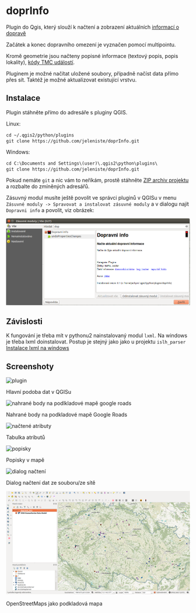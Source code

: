 # doprInfo

Plugin do Qgis, který slouží k načtení a zobrazení aktuálních [informací o dopravě](http://aplikace.policie.cz/dopravni-informace/)

Začátek a konec dopravního omezení je vyznačen pomocí multipointu. 

Kromě geometrie jsou načteny popisné informace (textový popis, popis lokality), [kódy
TMC událostí](http://wiki.openstreetmap.org/wiki/TMC/Event_Code_List).

Pluginem je možné načítat uložené soubory, případně načíst data přímo přes sít.
Taktéž je možné aktualizovat existující vrstvu.  

## Instalace

Plugin stáhněte přímo do adresáře s pluginy QGIS.

Linux:

```
cd ~/.qgis2/python/plugins
git clone https://github.com/jeleniste/doprInfo.git
```

Windows:

```
cd C:\Documents and Settings\(user)\.qgis2\python\plugins\
git clone https://github.com/jeleniste/doprInfo.git
```

Pokud nemáte `git` a nic vám to neříkám, prostě stáhněte [ZIP archiv
projektu](https://github.com/jeleniste/doprInfo/archive/master.zip) a rozbalte
do zmíněných adresářů.

Zásuvný modul musíte ještě povolit ve správci pluginů v QGISu v menu `Zásuvné
moduly -> Spravovat a instalovat zásuvné moduly` a v dialogu najít `Dopravni
info` a povolit, viz obrázek:

![povolit plugin](https://raw.githubusercontent.com/jeleniste/doprInfo/master/screenshots/dopravni-info-plugin.png)

## Závislosti
K fungování je třeba mít v pythonu2 nainstalovaný modul `lxml`. Na windows je
třeba lxml doinstalovat. Postup je stejný jako jako u projektu `islh_parser` [Instalace
lxml na windows](https://github.com/jeleniste/islh_parser/wiki/Instalace#instalace-na-windows)


## Screenshoty

![plugin](https://raw.githubusercontent.com/jeleniste/doprInfo/master/screenshots/doprinfo1.png)

Hlavní podoba dat v QGISu

![nahrané body na podlkladové mapě google roads](https://raw.githubusercontent.com/jeleniste/doprInfo/master/screenshots/2017-09-16-143718_1438x878_scrot.png)

Nahrané body na podkladové mapě Google Roads

![načtené atributy](https://github.com/jeleniste/doprInfo/blob/master/screenshots/2017-09-16-143803_1438x878_scrot.png)

Tabulka atributů

![popisky](https://github.com/jeleniste/doprInfo/blob/master/screenshots/2017-09-16-143910_1438x878_scrot.png)

Popisky v mapě

![dialog načtení](https://github.com/jeleniste/doprInfo/blob/master/screenshots/2017-09-16-143727_312x120_scrot.png)

Dialog načtení dat ze souboru/ze sítě

![dialog načtení](https://github.com/jeleniste/doprInfo/blob/master/screenshots/osm_scrot.png)

OpenStreetMaps jako podkladová mapa
